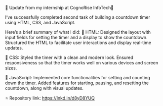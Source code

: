 🌟 Update from my internship at CognoRise InfoTech🌟

I’ve successfully completed second task of building a countdown timer using HTML, CSS, and JavaScript. 

Here’s a brief summary of what I did:
🔹 HTML: 
Designed the layout with input fields for setting the timer and a display to show the countdown. 
Structured the HTML to facilitate user interactions and display real-time updates.

🔹 CSS: 
Styled the timer with a clean and modern look. 
Ensured responsiveness so that the timer works well on various devices and 
screen sizes.

🔹 JavaScript​: 
Implemented core functionalities for setting and counting down the timer.
Added features for starting, pausing, and resetting the countdown, along with visual updates.

⭐ Repository link: https://lnkd.in/d8yD8YUQ
